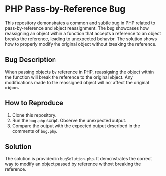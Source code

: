 # PHP Pass-by-Reference Bug

This repository demonstrates a common and subtle bug in PHP related to pass-by-reference and object reassignment. The bug showcases how reassigning an object within a function that accepts a reference to an object breaks the reference, leading to unexpected behavior. The solution shows how to properly modify the original object without breaking the reference.

## Bug Description
When passing objects by reference in PHP, reassigning the object within the function will break the reference to the original object. Any modifications made to the reassigned object will not affect the original object.

## How to Reproduce
1. Clone this repository.
2. Run the `bug.php` script.  Observe the unexpected output.
3. Compare the output with the expected output described in the comments of `bug.php`.

## Solution
The solution is provided in `bugSolution.php`.  It demonstrates the correct way to modify an object passed by reference without breaking the reference.